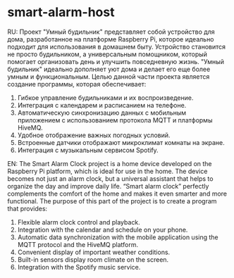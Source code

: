 # smart-alarm-host
RU:
Проект "Умный будильник" представляет собой устройство для дома, разработанное на платформе Raspberry Pi, которое идеально подходит для использования в домашнем быту. 
Устройство становится не просто будильником, а универсальным помощником, который помогает организовать день и улучшить повседневную жизнь. 
"Умный будильник" идеально дополняет уют дома и делает его еще более умным и функциональным.
Целью данной части проекта является создание программы, которая обеспечивает:
  1.	Гибкое управление будильниками и их воспроизведение.
  2.  Интеграция с календарем и расписанием на телефоне.
  3.	Автоматическую синхронизацию данных с мобильным приложением с использованием протокола MQTT и платформы HiveMQ.
  4.  Удобное отображение важных погодных условий.
  5.  Встроенные датчики отображают микроклимат комнаты на экране.
  6.  Интеграция с музыкальным сервисом Spotify.

EN:
The Smart Alarm Clock project is a home device developed on the Raspberry Pi platform, which is ideal for use in the home. 
The device becomes not just an alarm clock, but a universal assistant that helps to organize the day and improve daily life. 
“Smart alarm clock” perfectly complements the comfort of the home and makes it even smarter and more functional.
The purpose of this part of the project is to create a program that provides:
  1.	Flexible alarm clock control and playback.
  2.  Integration with the calendar and schedule on your phone.
  3.  Automatic data synchronization with the mobile application using the MQTT protocol and the HiveMQ platform.
  4.  Convenient display of important weather conditions.
  5.  Built-in sensors display room climate on the screen.
  6.  Integration with the Spotify music service.

